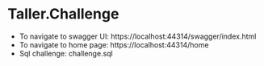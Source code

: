 # Taller.Challenge

- To navigate to swagger UI: https://localhost:44314/swagger/index.html
- To navigate to home page: https://localhost:44314/home
- Sql challenge: challenge.sql
